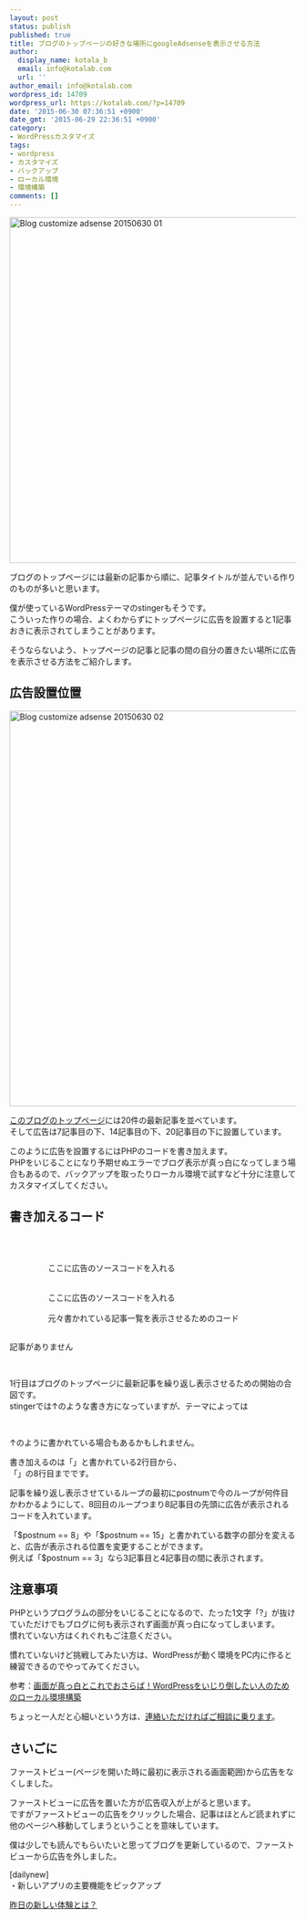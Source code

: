 ```yaml
---
layout: post
status: publish
published: true
title: ブログのトップページの好きな場所にgoogleAdsenseを表示させる方法
author:
  display_name: kotala_b
  email: info@kotalab.com
  url: ''
author_email: info@kotalab.com
wordpress_id: 14709
wordpress_url: https://kotalab.com/?p=14709
date: '2015-06-30 07:36:51 +0900'
date_gmt: '2015-06-29 22:36:51 +0900'
category:
- WordPressカスタマイズ
tags:
- wordpress
- カスタマイズ
- バックアップ
- ローカル環境
- 環境構築
comments: []
---
```

<p><img src="https://kotalab.com/wp-content/uploads/2015/06/blog-customize-adsense_20150630_01.png" alt="Blog customize adsense 20150630 01" width="780" height ="606" class="aligncenter size-large" /></p>
<p>ブログのトップページには最新の記事から順に、記事タイトルが並んでいる作りのものが多いと思います。</p>
<p>僕が使っているWordPressテーマのstingerもそうです。<br />
こういった作りの場合、よくわからずにトップページに広告を設置すると1記事おきに表示されてしまうことがあります。</p>
<p>そうならないよう、トップページの記事と記事の間の自分の置きたい場所に広告を表示させる方法をご紹介します。</p>
<p><!--more--></p>
<h2>広告設置位置</h2>
<p><img src="https://kotalab.com/wp-content/uploads/2015/06/blog-customize-adsense_20150630_02.jpg" alt="Blog customize adsense 20150630 02" width="780" height ="693" class="aligncenter size-large" /></p>
<p><a href="https://kotalab.com">このブログのトップページ</a>には20件の最新記事を並べています。<br />
そして広告は7記事目の下、14記事目の下、20記事目の下に設置しています。</p>
<p>このように広告を設置するにはPHPのコードを書き加えます。<br />
PHPをいじることになり予期せぬエラーでブログ表示が真っ白になってしまう場合もあるので、<span class="b">バックアップを取ったりローカル環境で試すなど十分に注意してカスタマイズしてください。</span></p>
<h2>書き加えるコード</h2>
<pre class="lang:default decode:true " ><?php if ( have_posts() ) : while ( have_posts() ) : the_post(); ?>
    <?php $postnum++; ?>
    <?php if ($postnum == 8) { ?>
        ここに広告のソースコードを入れる
    <?php } ?>
    <?php if ($postnum == 15) { ?>
        ここに広告のソースコードを入れる
    <?php } ?>
        元々書かれている記事一覧を表示させるためのコード
<?php endwhile; else: ?>
<p>記事がありません</p>
<?php endif; ?></pre>
<p>1行目はブログのトップページに最新記事を繰り返し表示させるための開始の合図です。<br />
stingerでは&uarr;のような書き方になっていますが、テーマによっては</p>
<pre class="lang:default decode:true " ><?php $my_posts = get_posts(); ?>
<?php foreach ( $my_posts as $post ) : setup_postdata( $post ); ?></pre>
<p>&uarr;のように書かれている場合もあるかもしれません。</p>
<p>書き加えるのは「<?php $postnum++; ?>」と書かれている2行目から、<br />
「<?php } ?>」の8行目までです。</p>
<p>記事を繰り返し表示させているループの最初にpostnumで今のループが何件目かわかるようにして、8回目のループつまり8記事目の先頭に広告が表示されるコードを入れています。</p>
<p>「$postnum == 8」や「$postnum == 15」と書かれている数字の部分を変えると、広告が表示される位置を変更することができます。<br />
例えば「$postnum == 3」なら3記事目と4記事目の間に表示されます。</p>
<h2>注意事項</h2>
<p>PHPというプログラムの部分をいじることになるので、たった1文字「?」が抜けていただけでもブログに何も表示されず画面が真っ白になってしまいます。<br />
慣れていない方はくれぐれもご注意ください。</p>
<p>慣れていないけど挑戦してみたい方は、WordPressが動く環境をPC内に作ると練習できるのでやってみてください。</p>
<p>参考：<a href="https://kotalab.com/wordpress-bitnami">画面が真っ白とこれでおさらば！WordPressをいじり倒したい人のためのローカル環境構築</a></p>
<p>ちょっと一人だと心細いという方は、<a href="https://kotalab.com/blog-consultation" title="ブログのお手伝い始めました">連絡いただければご相談に乗ります</a>。</p>
<h2>さいごに</h2>
<p>ファーストビュー(ページを開いた時に最初に表示される画面範囲)から広告をなくしました。</p>
<p>ファーストビューに広告を置いた方が広告収入が上がると思います。<br />
ですがファーストビューの広告をクリックした場合、記事はほとんど読まれずに他のページへ移動してしまうということを意味しています。</p>
<p>僕は少しでも読んでもらいたいと思ってブログを更新しているので、ファーストビューから広告を外しました。</p>
<p>[dailynew]<br />
・新しいアプリの主要機能をピックアップ</p>
<p><a href="https://kotalab.com/lets-start-1day1new" title="昨日の新しい体験とは？">昨日の新しい体験とは？</a></p>
<div class="clear"></div>
